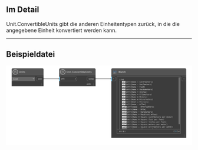 ## Im Detail
Unit.ConvertibleUnits gibt die anderen Einheitentypen zurück, in die die angegebene Einheit konvertiert werden kann.
___
## Beispieldatei

![Unit.ConvertibleUnits](./DynamoUnits.Unit.ConvertibleUnits_img.png)

